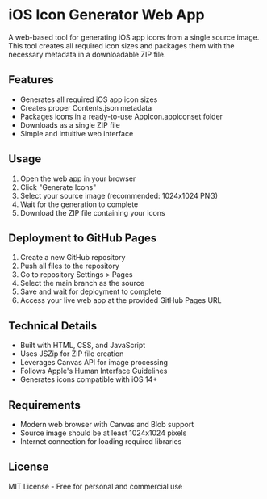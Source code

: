 # iOS Icon Generator Web App

A web-based tool for generating iOS app icons from a single source image. This tool creates all required icon sizes and packages them with the necessary metadata in a downloadable ZIP file.

## Features
- Generates all required iOS app icon sizes
- Creates proper Contents.json metadata
- Packages icons in a ready-to-use AppIcon.appiconset folder
- Downloads as a single ZIP file
- Simple and intuitive web interface

## Usage
1. Open the web app in your browser
2. Click "Generate Icons"
3. Select your source image (recommended: 1024x1024 PNG)
4. Wait for the generation to complete
5. Download the ZIP file containing your icons

## Deployment to GitHub Pages
1. Create a new GitHub repository
2. Push all files to the repository
3. Go to repository Settings > Pages
4. Select the main branch as the source
5. Save and wait for deployment to complete
6. Access your live web app at the provided GitHub Pages URL

## Technical Details
- Built with HTML, CSS, and JavaScript
- Uses JSZip for ZIP file creation
- Leverages Canvas API for image processing
- Follows Apple's Human Interface Guidelines
- Generates icons compatible with iOS 14+

## Requirements
- Modern web browser with Canvas and Blob support
- Source image should be at least 1024x1024 pixels
- Internet connection for loading required libraries

## License
MIT License - Free for personal and commercial use